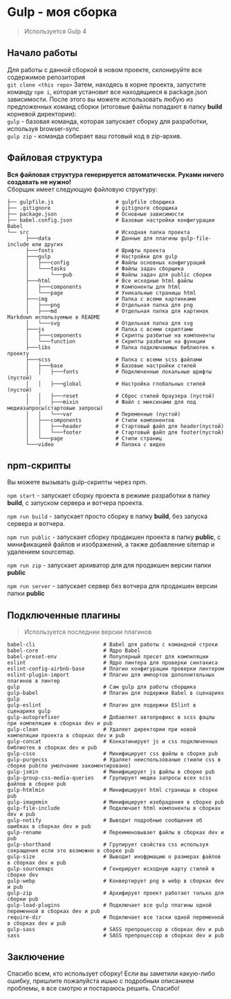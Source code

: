 # Gulp - моя сборка

> Используется Gulp 4

## Начало работы

Для работы с данной сборкой в новом проекте, склонируйте все содержимое репозитория <br>
`git clone <this repo>`
Затем, находясь в корне проекта, запустите команду `npm i`, которая установит все находящиеся в package.json зависимости.
После этого вы можете использовать любую из предложенных команд сборки (итоговые файлы попадают в папку __build__ корневой директории): <br>
`gulp` - базовая команда, которая запускает сборку для разработки, используя browser-sync  
`gulp zip` - команда собирает ваш готовый код в zip-архив.  

## Файловая структура
**Вся файловая структура генерируется автоматически. Руками ничего создавать не нужно!**  
Сборщик имеет следующую файловую структуру:  
```
├── gulpfile.js                    # gulpfile сборщика  
├── .gitignore                     # gitignore сборщика  
├── package.json                   # Основные зависимости  
├── babel.config.json              # Базовые настройки конфигурации Babel 
└── src                            # Исходная папка проекта  
      ├───data                     # Данные для плагины gulp-file-include или других  
      ├───fonts                    # Шрифты проекта  
      ├───gulp                     # Настройки для gulp  
      │   ├───config               # Файлы основных конфигураций  
      │   └───tasks                # Файлы задач сборщика  
      │       └───pub              # Файлы задач для public сборки    
      ├───html                     # Все исходные html файлы  
      │   ├───components           # Компоненты для html  
      │   └───page                 # Уникальные страницы html  
      ├───img                      # Папка с всеми картинками  
      │   ├───png                  # Отдельная папка для png  
      │   ├───md                   # Отдельная папка для картинок Markdown используемые в README  
      │   └───svg                  # Отдельная папка для svg  
      ├───js                       # Папка с всеми скриптами  
      │   ├───components           # Скрипты разбитые на компоненты  
      │   └───function             # Скрипты разбитые на функции  
      ├───libs                     # Папка подключаемых библиотек к проекту  
      ├───scss                     # Папка с всеми scss файлами  
      │   ├───base                 # Базовые настройки стилей   
      │   │   ├───fonts            # Подключенные локальные шрифты (пустой)  
      │   │   ├───global           # Настройка глобальных стилей (пустой)  
      │   │   ├───reset            # Сброс стилей браузера (пустой)  
      │   │   ├───mixin            # Файл с миксинами для под медиазапросы(стартовые запросы)  
      │   │   └───var              # Переменные (пустой) 
      │   ├───components           # Стили компонентов  
      │   │   ├───header           # Стартовый файл для header(пустой)  
      │   │   └───footer           # Стартовый файл для footer(пустой)  
      │   └───page                 # Стили страниц  
      └───video                    # Папака с видео   
```

## npm-скрипты  

Вы можете вызывать gulp-скрипты через npm.  

`npm start` - запускает сборку проекта в режиме разработки в папку __build__, с запуском сервера и вотчера проекта.  

`npm run build` - запускает просто сборку в папку __build__, без запуска сервера и вотчера.  

`npm run public` - запускает сборку продакшен проекта в папку __public__,  с минификацией файлов и изображений, а также добавление sitemap и удалением sourcemap.  

`npm run zip` - запускает архиватор для для продакшен версии папки __public__  

`npm run server` - запускает сервер без вотчера для продакшен версии папки __public__  


## Подключенные плагины   
> Используется последнии версии плагинов
```
babel-cli                      # Babel для работы с командной строки  
babel-core                     # Ядро Babel  
babel-preset-env               # Популярный пресет для компиляции  
eslint                         # Ядро линтера для проверки синтакиса  
eslint-config-airbnb-base      # Плагин конфигурации проверки линтером  
eslint-plugin-import           # Плагин для импортов дополнительных плагинов в линтер  
gulp                           # Сам gulp для работы сборщика  
gulp-babel                     # Плагин для подержки Babel в сценариях gulp  
gulp-eslint                    # Плагин для подержки ESlint в сценариях gulp 
gulp-autoprefixer              # Добавляет автопрефикс в scss фацлы при компеляции в сборках dev и pub  
gulp-clean                     # Удаляет директории при новой компеляции проекта в сборках dev и pub  
gulp-concat                    # Конкатинирует js и css подключенных библиотек в сборках dev и pub  
gulp-csso                      # Минифицирует css файлы в сборке pub  
gulp-purgecss                  # Удаляет неиспользованые стиили css в сборке pub(по умолчание закоментировано)  
gulp-jsmin                     # Минифицирует js файлы в сборке pub  
gulp-group-css-media-queries   # Групирует медиа запросы всех scss файлов в сборке pub  
gulp-htmlmin                   # Минифицирует html страницы в сборке pub  
gulp-imagemin                  # Минифицирует изобрадения в сборке pub  
gulp-file-include              # Подключает html компоненты в сборках dev и pub  
gulp-notify                    # Выводит подробные сообщения об ошибках в сборках dev и pub  
gulp-rename                    # Переименовывает файлы в сборках dev и pub  
gulp-shorthand                 # Групирует свойства css используя сокращения если это возможно в сборке pub  
gulp-size                      # Выводит инофрмацию о размерах файлов в сборках dev и pub  
gulp-sourcemaps                # Генерирует исходную карту стилей в сборке dev  
gulp-webp                      # Конвертирует png в webp в сборках dev и pub  
gulp-zip                       # Архифирует проект работает только для сборки pub  
gulp-load-plugins              # Подключает все gulp плагины одной переменной в сборках dev и pub  
require-dir                    # Подключает все таски одной переменной  в сборках dev и pub  
gulp-sass                      # SASS препроцессор в сборках dev и pub  
sass                           # SASS препроцессор в сборках dev и pub  

```

## Заключение

Спасибо всем, кто использует сборку! Если вы заметили какую-либо ошибку, пришлите пожалуйста ишью с подробным описанием проблемы, я все смотрю и постараюсь решить. Спасибо!